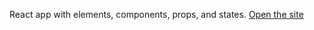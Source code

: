 React app with elements, components, props, and states. [Open the site](https://dkargapolov.github.io/krestiki-noliki/)
